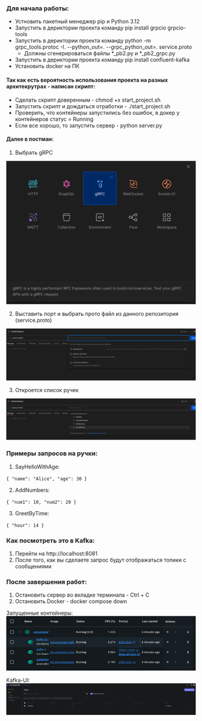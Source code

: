 ### **Для начала работы:**

* Устновить пакетный менеджер pip и Python 3.12
* Запустить в дериктории проекта команду pip install grpcio grpcio-tools
* Запустить в дериктории проекта команду python -m grpc_tools.protoc -I. --python_out=. --grpc_python_out=. service.proto
  * Должны сгенерироваться файлы *_pb2.py и *_pb2_grpc.py
* Запустить в дериктории проекта команду pip install confluent-kafka
* Установить docker на ПК

#### Так как есть вероятность использования проекта на разных архитекрутрах - написан скрипт:
* Сделать скрипт доверенным - chmod +x start_project.sh
* Запустить скрипт и дождаться отработки - ./start_project.sh
* Проверить, что контейнеры запустились без ошибок, в докер у контейнеров статус = Running
* Если все хорошо, то запустить сервер - python server.py


#### Далее в постман:
1. Выбрать gRPC

   
![Снимок экрана 2024-12-17 в 12.36.58.png](images%2F%D0%A1%D0%BD%D0%B8%D0%BC%D0%BE%D0%BA%20%D1%8D%D0%BA%D1%80%D0%B0%D0%BD%D0%B0%202024-12-17%20%D0%B2%2012.36.58.png)

2. Выставить порт и выбрать прото файл из данного репозитория (service.proto)

![Снимок экрана 2024-12-17 в 12.37.59.png](images%2F%D0%A1%D0%BD%D0%B8%D0%BC%D0%BE%D0%BA%20%D1%8D%D0%BA%D1%80%D0%B0%D0%BD%D0%B0%202024-12-17%20%D0%B2%2012.37.59.png)

3. Откроется список ручек

![Снимок экрана 2024-12-17 в 12.39.51.png](images%2F%D0%A1%D0%BD%D0%B8%D0%BC%D0%BE%D0%BA%20%D1%8D%D0%BA%D1%80%D0%B0%D0%BD%D0%B0%202024-12-17%20%D0%B2%2012.39.51.png)

### Примеры запросов на ручки:

1. SayHelloWithAge:

`{
  "name": "Alice",
  "age": 30
}`

2. AddNumbers:

`{
  "num1": 10,
  "num2": 20
}`

3. GreetByTime:

`{
  "hour": 14
}`

### Как посмотреть это в Kafka:

1. Перейти на http://localhost:8081
2. После того, как вы сделаете запрос будут отображаться топики с сообщениями

### После завершения работ:

1. Остановить сервер во вкладке терминала - Сtrl + C
2. Остановить Docker - docker compose down


Запущенные контейнеры:
![Снимок экрана 2024-12-17 в 13.18.58.png](images%2F%D0%A1%D0%BD%D0%B8%D0%BC%D0%BE%D0%BA%20%D1%8D%D0%BA%D1%80%D0%B0%D0%BD%D0%B0%202024-12-17%20%D0%B2%2013.18.58.png)

Kafka-UI:
![Снимок экрана 2024-12-17 в 13.19.57.png](images%2F%D0%A1%D0%BD%D0%B8%D0%BC%D0%BE%D0%BA%20%D1%8D%D0%BA%D1%80%D0%B0%D0%BD%D0%B0%202024-12-17%20%D0%B2%2013.19.57.png)
